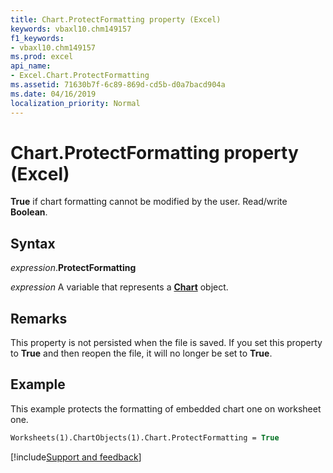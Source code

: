 ```yaml
---
title: Chart.ProtectFormatting property (Excel)
keywords: vbaxl10.chm149157
f1_keywords:
- vbaxl10.chm149157
ms.prod: excel
api_name:
- Excel.Chart.ProtectFormatting
ms.assetid: 71630b7f-6c89-869d-cd5b-d0a7bacd904a
ms.date: 04/16/2019
localization_priority: Normal
---
```



# Chart.ProtectFormatting property (Excel)

**True** if chart formatting cannot be modified by the user. Read/write **Boolean**.


## Syntax

_expression_.**ProtectFormatting**

_expression_ A variable that represents a **[Chart](Excel.Chart(object).md)** object.


## Remarks

This property is not persisted when the file is saved. If you set this property to **True** and then reopen the file, it will no longer be set to **True**.


## Example

This example protects the formatting of embedded chart one on worksheet one.

```vb
Worksheets(1).ChartObjects(1).Chart.ProtectFormatting = True
```




[!include[Support and feedback](~/includes/feedback-boilerplate.md)]